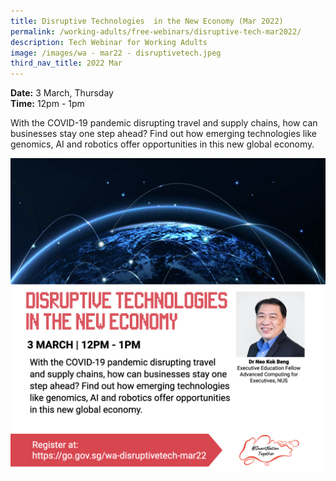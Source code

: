 ```yaml
---
title: Disruptive Technologies  in the New Economy (Mar 2022)
permalink: /working-adults/free-webinars/disruptive-tech-mar2022/
description: Tech Webinar for Working Adults
image: /images/wa - mar22 - disruptivetech.jpeg
third_nav_title: 2022 Mar
---
```

**Date:** 3 March, Thursday
<br> **Time:** 12pm - 1pm

With the COVID-19 pandemic disrupting travel and supply chains, how can businesses stay one step ahead? Find out how emerging technologies like genomics, AI and robotics offer opportunities in this new global economy. 

![Disruptive Tech Webinar for Working Adults](/images/wa%20-%20mar%20-%20disruptivetech.jpeg)